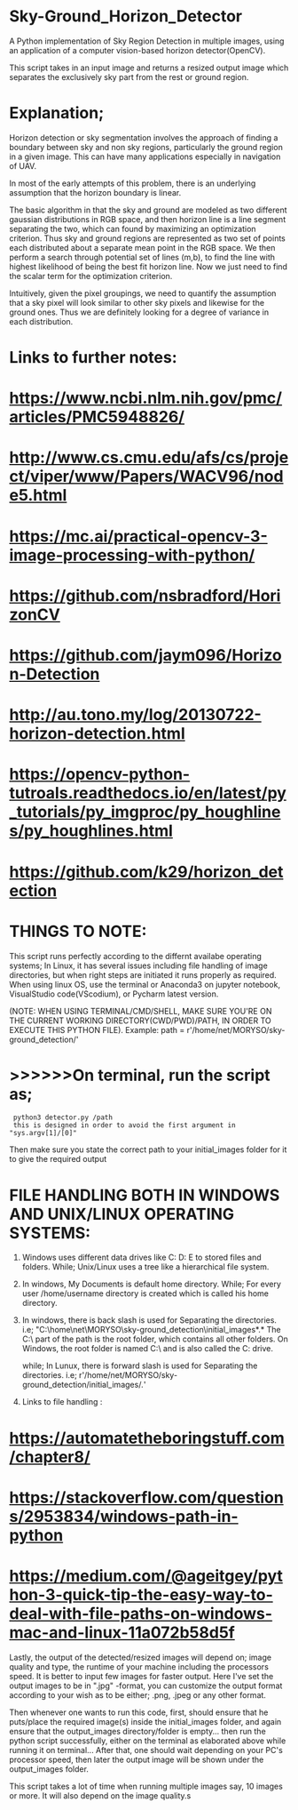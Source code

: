 # Sky-Ground_Horizon_Detector
A Python implementation of Sky Region Detection in multiple images, using an application of a computer vision-based horizon detector(OpenCV).

This script takes in an input image and returns a resized output image which separates the exclusively sky part from the rest or ground region.

#    Explanation;
    
 Horizon detection or sky segmentation involves the approach of finding a boundary between sky and non sky regions, particularly the ground region in a given image.
 This can have many applications especially in navigation of UAV. 
 
 In most of the early attempts of this problem, there is an underlying assumption that the horizon boundary is linear.

 The basic algorithm in that the sky and ground are modeled as two different gaussian distributions in RGB space,
 and then horizon line is a line segment separating the two, which can found by maximizing an optimization criterion. 
  Thus sky and ground regions are represented as two set of points each distributed about a separate mean point in the RGB space.
  We then perform a search through potential set of lines (m,b), to find the line with highest likelihood of being the best fit horizon line.
  Now we just need to find the scalar term for the optimization criterion. 
  
 Intuitively, given the pixel groupings, we need to quantify the assumption that a sky pixel will look similar to other sky pixels and
   likewise for the ground ones. Thus we are definitely looking for a degree of variance in each distribution. 
 
# Links to further notes:             
#                        https://www.ncbi.nlm.nih.gov/pmc/articles/PMC5948826/
#                        http://www.cs.cmu.edu/afs/cs/project/viper/www/Papers/WACV96/node5.html
#                        https://mc.ai/practical-opencv-3-image-processing-with-python/
#                        https://github.com/nsbradford/HorizonCV
#                        https://github.com/jaym096/Horizon-Detection
#                        http://au.tono.my/log/20130722-horizon-detection.html
#                        https://opencv-python-tutroals.readthedocs.io/en/latest/py_tutorials/py_imgproc/py_houghlines/py_houghlines.html
#                        https://github.com/k29/horizon_detection


# THINGS TO NOTE:
This script runs perfectly according to the differnt availabe operating systems;
In Linux, it has several issues including file handling of image directories, but when right steps are initiated it runs properly as required.
When using linux OS, use the terminal or Anaconda3 on jupyter notebook, VisualStudio code(VScodium), or Pycharm latest version.

(NOTE: WHEN USING TERMINAL/CMD/SHELL, MAKE SURE YOU'RE ON THE CURRENT WORKING DIRECTORY(CWD/PWD)/PATH,
 IN ORDER TO EXECUTE THIS PYTHON FILE).
Example: path = r'/home/net/MORYSO/sky-ground_detection/'
 
# >>>>>>On terminal, run the script as; 
     python3 detector.py /path 
     this is designed in order to avoid the first argument in "sys.argv[1]/[0]"
     
Then make sure you state the correct path to your initial_images folder for it to give the required output

#        FILE HANDLING BOTH IN WINDOWS AND UNIX/LINUX OPERATING SYSTEMS:
  1. Windows uses different data drives like C: D: E to stored files and folders. While;
     Unix/Linux uses a tree like a hierarchical file system.
  
  2. In windows, My Documents is default home directory. While;
  	 For every user /home/username directory is created which is called his home directory.
  	 
 3. In windows, there is back slash is used for Separating the directories.
     i.e; "C:\home\net\MORYSO\sky-ground_detection\initial_images\*.*
     The C:\ part of the path is the root folder, which contains all other folders. 
     On Windows, the root folder is named C:\ and is also called the C: drive.
     
     while;
    In Lunux, there is forward slash is used for Separating the directories.
     i.e; r'/home/net/MORYSO/sky-ground_detection/initial_images/*.*'
     
 4. Links to file handling : 
#                           https://automatetheboringstuff.com/chapter8/
#                           https://stackoverflow.com/questions/2953834/windows-path-in-python
#                           https://medium.com/@ageitgey/python-3-quick-tip-the-easy-way-to-deal-with-file-paths-on-windows-mac-and-linux-11a072b58d5f
         
Lastly, the output of the detected/resized images will depend on; image quality and type, the runtime of your machine including the processors speed.
It is better to input few images for faster output.
Here I've set the output images to be in ".jpg" -format, you can customize the output format according to your wish as to be either; .png, .jpeg or any other format.

Then whenever one wants to run this code, first, should ensure that he puts/place the required image(s) inside the initial_images folder,
 and again ensure that the output_images directory/folder is empty... 
 then run the python script successfully, either on the terminal as elaborated above while running it on terminal...
After that, one should wait depending on your PC's processor speed, then later the output image will be shown under the output_images folder.
   
This script takes a lot of time when running multiple images say, 10 images or more. It will also depend on the image quality.s
